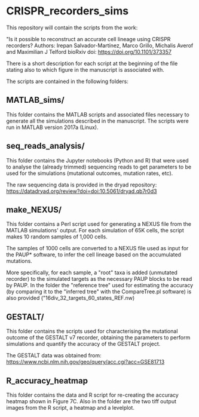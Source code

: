 # CRISPR_recorders_sims

This repository will contain the scripts from the work:

"Is it possible to reconstruct an accurate cell lineage using CRISPR recorders?
Authors: Irepan Salvador-Martínez, Marco Grillo, Michalis Averof
and Maximilian J Telford
bioRxiv doi: https://doi.org/10.1101/373357

There is a short description for each script at the beginning of the file 
stating also to which figure in the manuscript is associated with.

The scripts are contained in the following folders:

## MATLAB_sims/

This folder contains the MATLAB scripts and associated files necessary to
generate all the simulations described in the manuscript.
The scripts were run in MATLAB version 2017a (Linux).

## seq_reads_analysis/

This folder contains the Jupyter notebooks (Python and R) that were used to
analyse the (already trimmed) sequencing reads to get parameters to be used
for the simulations (mutational outcomes, mutation rates, etc).

The raw sequencing data is provided in the dryad repository:
https://datadryad.org/review?doi=doi:10.5061/dryad.qb7r0d3

## make_NEXUS/

This folder contains a Perl script used for generating a NEXUS file from the
MATLAB simulations' output.
For each simulation of 65K cells, the script makes 10 random samples of 1,000
cells. 

The samples of 1000 cells are converted to a NEXUS file used as input for the 
PAUP* software, to infer the cell lineage based on the accumulated mutations.

More specifically, for each sample, a "root" taxa is added (unmutated recorder)
to the simulated targets as the necessary PAUP blocks to be read by PAUP.
In the folder the "reference tree" used for estimating the accuracy (by 
comparing it to the "inferred tree" with the CompareTree.pl software) is also
provided ("16div_32_targets_60_states_REF.nw)

## GESTALT/

This folder contains the scripts used for characterising the mutational outcome
of the GESTALT v7 recorder, obtaining the parameters to perform simulations and 
quantify the accuracy of the GESTALT project.

The GESTALT data was obtained from:
https://www.ncbi.nlm.nih.gov/geo/query/acc.cgi?acc=GSE81713


## R_accuracy_heatmap

This folder contains the data and R script for re-creating the accuracy heatmap
shown in Figure 7C.
Also in the folder are the two tiff output images from the R script, a heatmap 
and a levelplot.

